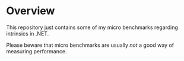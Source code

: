 # Overview

This repository just contains some of my micro benchmarks regarding intrinsics in .NET.

Please beware that micro benchmarks are usually *not* a good way of measuring performance.
